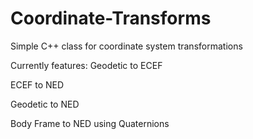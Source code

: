 # Coordinate-Transforms
Simple C++ class for coordinate system transformations

Currently features:
Geodetic to ECEF

ECEF to NED

Geodetic to NED

Body Frame to NED using Quaternions

